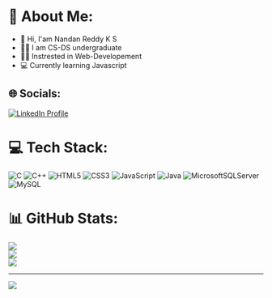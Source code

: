 # 💫 About Me:
<ul>
    <li>👋 Hi, I'am Nandan Reddy K S</li>
    <li>👨‍🎓 I am CS-DS undergraduate</li>
    <li>🧑‍💻 Instrested in Web-Developement</li>
    <li>💻 Currently learning Javascript</li>
</ul>


## 🌐 Socials:
<a href="https://www.linkedin.com/in/nandan-reddy-k-6a96a7295" target="_blank">
    <img src="https://img.shields.io/badge/LinkedIn-%230077B5.svg?logo=linkedin&logoColor=white" alt="LinkedIn Profile" />
</a>


# 💻 Tech Stack:
![C](https://img.shields.io/badge/c-%2300599C.svg?style=plastic&logo=c&logoColor=white) ![C++](https://img.shields.io/badge/c++-%2300599C.svg?style=plastic&logo=c%2B%2B&logoColor=white) ![HTML5](https://img.shields.io/badge/html5-%23E34F26.svg?style=plastic&logo=html5&logoColor=white) ![CSS3](https://img.shields.io/badge/css3-%231572B6.svg?style=plastic&logo=css3&logoColor=white) ![JavaScript](https://img.shields.io/badge/javascript-%23323330.svg?style=plastic&logo=javascript&logoColor=%23F7DF1E) ![Java](https://img.shields.io/badge/java-%23ED8B00.svg?style=plastic&logo=openjdk&logoColor=white) ![MicrosoftSQLServer](https://img.shields.io/badge/Microsoft%20SQL%20Server-CC2927?style=plastic&logo=microsoft%20sql%20server&logoColor=white) ![MySQL](https://img.shields.io/badge/mysql-4479A1.svg?style=plastic&logo=mysql&logoColor=white)
# 📊 GitHub Stats:
![](https://github-readme-stats.vercel.app/api?username=Nandanreddyks&theme=dark&hide_border=false&include_all_commits=true&count_private=true)<br/>
![](https://github-readme-streak-stats.herokuapp.com/?user=Nandanreddyks&theme=dark&hide_border=false)<br/>
![](https://github-readme-stats.vercel.app/api/top-langs/?username=Nandanreddyks&theme=dark&hide_border=false&include_all_commits=true&count_private=true&layout=compact)

---
[![](https://visitcount.itsvg.in/api?id=Nandanreddyks&icon=5&color=12)](https://visitcount.itsvg.in)

<!-- Proudly created with GPRM ( https://gprm.itsvg.in ) -->

<!---
Nandanreddyks/Nandanreddyks is a ✨ special ✨ repository because its `README.md` (this file) appears on your GitHub profile.
You can click the Preview link to take a look at your changes.
--->

